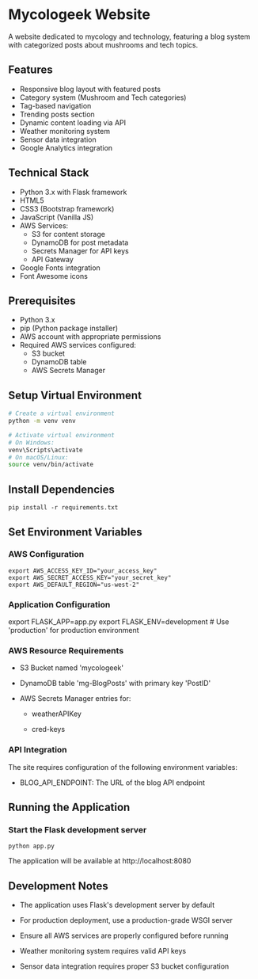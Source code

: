 # Mycologeek Website

A website dedicated to mycology and technology, featuring a blog system with categorized posts about mushrooms and tech topics.

## Features

- Responsive blog layout with featured posts
- Category system (Mushroom and Tech categories)
- Tag-based navigation
- Trending posts section
- Dynamic content loading via API
- Weather monitoring system
- Sensor data integration
- Google Analytics integration

## Technical Stack

- Python 3.x with Flask framework
- HTML5
- CSS3 (Bootstrap framework)
- JavaScript (Vanilla JS)
- AWS Services:
  - S3 for content storage
  - DynamoDB for post metadata
  - Secrets Manager for API keys
  - API Gateway
- Google Fonts integration
- Font Awesome icons

## Prerequisites
- Python 3.x
- pip (Python package installer)
- AWS account with appropriate permissions
- Required AWS services configured:
  - S3 bucket
  - DynamoDB table
  - AWS Secrets Manager

## Setup Virtual Environment

```bash
# Create a virtual environment
python -m venv venv

# Activate virtual environment
# On Windows:
venv\Scripts\activate
# On macOS/Linux:
source venv/bin/activate
```

## Install Dependencies
```pip install -r requirements.txt```

## Set Environment Variables
### AWS Configuration
```
export AWS_ACCESS_KEY_ID="your_access_key"
export AWS_SECRET_ACCESS_KEY="your_secret_key"
export AWS_DEFAULT_REGION="us-west-2"
```

### Application Configuration
export FLASK_APP=app.py
export FLASK_ENV=development  # Use 'production' for production environment

### AWS Resource Requirements
- S3 Bucket named 'mycologeek'

- DynamoDB table 'mg-BlogPosts' with primary key 'PostID'

- AWS Secrets Manager entries for:

  - weatherAPIKey

  - cred-keys

### API Integration
The site requires configuration of the following environment variables:

- BLOG_API_ENDPOINT: The URL of the blog API endpoint

## Running the Application
### Start the Flask development server
```python app.py```

The application will be available at http://localhost:8080

## Development Notes
- The application uses Flask's development server by default

- For production deployment, use a production-grade WSGI server

- Ensure all AWS services are properly configured before running

- Weather monitoring system requires valid API keys

- Sensor data integration requires proper S3 bucket configuration

